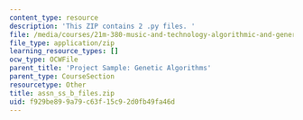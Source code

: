 ```yaml
---
content_type: resource
description: 'This ZIP contains 2 .py files. '
file: /media/courses/21m-380-music-and-technology-algorithmic-and-generative-music-spring-2010/f929be899a79c63f15c92d0fb49fa46d_assn_ss_b_files.zip
file_type: application/zip
learning_resource_types: []
ocw_type: OCWFile
parent_title: 'Project Sample: Genetic Algorithms'
parent_type: CourseSection
resourcetype: Other
title: assn_ss_b_files.zip
uid: f929be89-9a79-c63f-15c9-2d0fb49fa46d
---
```

